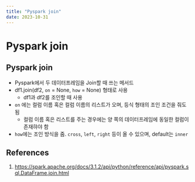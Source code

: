 ```yaml
---
title: "Pyspark join"
date: 2023-10-31
---
```


# Pyspark join

## Pyspark join

- Pyspark에서 두 데이터프레임을 Join할 때 쓰는 메서드
- df1.join(df2, `on` = None, `how` = None) 형태로 사용
  - df1과 df2를 조인할 때 사용
- `on` 에는 컬럼 이름 혹은 컬럼 이름의 리스트가 오며, 등식 형태의 조인 조건을 줘도 됨
  - 컬럼 이름 혹은 리스트를 주는 경우에는 양 쪽의 데이터프레임에 동일한 컬럼이 존재햐야 함
- `how`에는 조인 방식을 줌. `cross`, `left`, `right` 등이 올 수 있으며, default는 `inner`

## References

1. https://spark.apache.org/docs/3.1.2/api/python/reference/api/pyspark.sql.DataFrame.join.html
